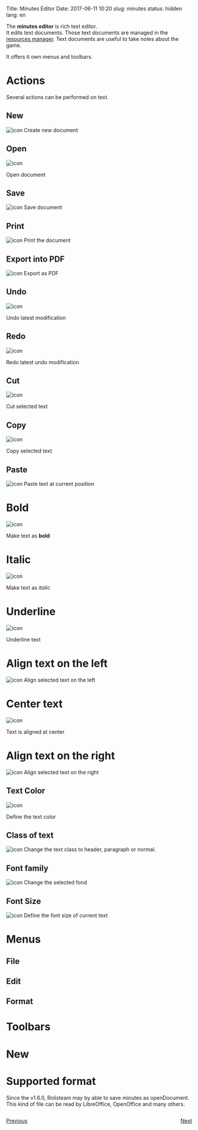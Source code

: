 Title: Minutes Editor
Date: 2017-06-11 10:20
slug: minutes
status: hidden
lang: en

The **minutes editor** is rich text editor.  
It edits text documents. Those text documents are managed in the [resources manager]({filename}19_resources.md).
Text documents are useful to take notes about the game.

It offers it own menus and toolbars.
# Actions

Several actions can be performed on text.
## New

![icon]({filename}.png)
Create new document

## Open
![icon]({filename}.png)

Open document

## Save
![icon]({filename}.png)
Save document

## Print
![icon]({filename}.png)
Print the document

## Export into PDF
![icon]({filename}.png)
Export as PDF

## Undo
![icon]({filename}.png)

Undo latest modification

## Redo
![icon]({filename}.png)

Redo latest undo modification

## Cut
![icon]({filename}.png)

Cut selected text

## Copy
![icon]({filename}.png)

Copy selected text
## Paste
![icon]({filename}.png)
Paste text at current position

# Bold
![icon]({filename}.png)

Make text as **bold**

# Italic
![icon]({filename}.png)

Make text as *italic*
# Underline
![icon]({filename}.png)

Underline text

# Align text on the left
![icon]({filename}.png)
Align selected text on the left
# Center text
![icon]({filename}.png)

Text is aligned at center

# Align text on the right 
![icon]({filename}.png)
Align selected text on the right

## Text Color
![icon]({filename}.png)

Define the text color

## Class of text
![icon]({filename}.png)
Change the text class to header, paragraph or normal.

## Font family
![icon]({filename}.png)
Change the selected fond

## Font Size
![icon]({filename}.png)
Define the font size of current text

# Menus

## File

## Edit

## Format

# Toolbars

# New


# Supported format

Since the v1.6.0, Rolisteam may by able to save minutes as openDocument.
This kind of file can be read by LibreOffice, OpenOffice and many
others.


<p style="text-align: left; width:49%;  display: inline-block;"><a href="/vectorialMap.html">Previous</a></p>
<p style="text-align: right; width:50%;  display: inline-block;"><a href="/sharednotes.html">Next</a></p>
